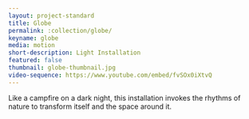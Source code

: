 ```yaml
---
layout: project-standard
title: Globe
permalink: :collection/globe/
keyname: globe
media: motion
short-description: Light Installation
featured: false
thumbnail: globe-thumbnail.jpg
video-sequence: https://www.youtube.com/embed/fvSOx0iXtvQ
---
```


Like a campfire on a dark night, this installation invokes the rhythms of nature to transform itself and the space around it.